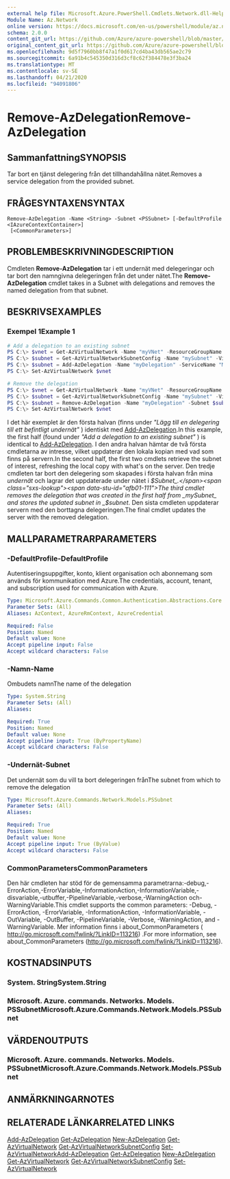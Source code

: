 ```yaml
---
external help file: Microsoft.Azure.PowerShell.Cmdlets.Network.dll-Help.xml
Module Name: Az.Network
online version: https://docs.microsoft.com/en-us/powershell/module/az.network/remove-azdelegation
schema: 2.0.0
content_git_url: https://github.com/Azure/azure-powershell/blob/master/src/Network/Network/help/Remove-AzDelegation.md
original_content_git_url: https://github.com/Azure/azure-powershell/blob/master/src/Network/Network/help/Remove-AzDelegation.md
ms.openlocfilehash: 9d5f7960bb8f47a1f0d617cd4ba43db565ae2c79
ms.sourcegitcommit: 6a91b4c545350d316d3cf8c62f384478e3f3ba24
ms.translationtype: MT
ms.contentlocale: sv-SE
ms.lasthandoff: 04/21/2020
ms.locfileid: "94091806"
---
```

# <span data-ttu-id="afb01-101">Remove-AzDelegation</span><span class="sxs-lookup"><span data-stu-id="afb01-101">Remove-AzDelegation</span></span>

## <span data-ttu-id="afb01-102">Sammanfattning</span><span class="sxs-lookup"><span data-stu-id="afb01-102">SYNOPSIS</span></span>
<span data-ttu-id="afb01-103">Tar bort en tjänst delegering från det tillhandahållna nätet.</span><span class="sxs-lookup"><span data-stu-id="afb01-103">Removes a service delegation from the provided subnet.</span></span>

## <span data-ttu-id="afb01-104">FRÅGESYNTAXEN</span><span class="sxs-lookup"><span data-stu-id="afb01-104">SYNTAX</span></span>

```
Remove-AzDelegation -Name <String> -Subnet <PSSubnet> [-DefaultProfile <IAzureContextContainer>]
 [<CommonParameters>]
```

## <span data-ttu-id="afb01-105">PROBLEMBESKRIVNING</span><span class="sxs-lookup"><span data-stu-id="afb01-105">DESCRIPTION</span></span>
<span data-ttu-id="afb01-106">Cmdleten **Remove-AzDelegation** tar i ett undernät med delegeringar och tar bort den namngivna delegeringen från det under nätet.</span><span class="sxs-lookup"><span data-stu-id="afb01-106">The **Remove-AzDelegation** cmdlet takes in a Subnet with delegations and removes the named delegation from that subnet.</span></span>

## <span data-ttu-id="afb01-107">BESKRIVS</span><span class="sxs-lookup"><span data-stu-id="afb01-107">EXAMPLES</span></span>

### <span data-ttu-id="afb01-108">Exempel 1</span><span class="sxs-lookup"><span data-stu-id="afb01-108">Example 1</span></span>
```powershell
# Add a delegation to an existing subnet
PS C:\> $vnet = Get-AzVirtualNetwork -Name "myVNet" -ResourceGroupName "myResourceGroup"
PS C:\> $subnet = Get-AzVirtualNetworkSubnetConfig -Name "mySubnet" -VirtualNetwork $vnet
PS C:\> $subnet = Add-AzDelegation -Name "myDelegation" -ServiceName "Microsoft.Sql/servers" -Subnet $subnet
PS C:\> Set-AzVirtualNetwork $vnet

# Remove the delegation
PS C:\> $vnet = Get-AzVirtualNetwork -Name "myVNet" -ResourceGroupName "myResourceGroup"
PS C:\> $subnet = Get-AzVirtualNetworkSubnetConfig -Name "mySubnet" -VirtualNetwork $vnet
PS C:\> $subnet = Remove-AzDelegation -Name "myDelegation" -Subnet $subnet
PS C:\> Set-AzVirtualNetwork $vnet
```

<span data-ttu-id="afb01-109">I det här exemplet är den första halvan (finns under _"Lägg till en delegering till ett befintligt undernät"_ ) identiskt med [Add-AzDelegation](./Add-AzDelegation.md).</span><span class="sxs-lookup"><span data-stu-id="afb01-109">In this example, the first half (found under _"Add a delegation to an existing subnet"_ ) is identical to [Add-AzDelegation](./Add-AzDelegation.md).</span></span> <span data-ttu-id="afb01-110">I den andra halvan hämtar de två första cmdletarna av intresse, vilket uppdaterar den lokala kopian med vad som finns på servern.</span><span class="sxs-lookup"><span data-stu-id="afb01-110">In the second half, the first two cmdlets retrieve the subnet of interest, refreshing the local copy with what's on the server.</span></span> <span data-ttu-id="afb01-111">Den tredje cmdleten tar bort den delegering som skapades i första halvan från mina _undernät_ och lagrar det uppdaterade under nätet i _$Subnet_.</span><span class="sxs-lookup"><span data-stu-id="afb01-111">The third cmdlet removes the delegation that was created in the first half from _mySubnet_ and stores the updated subnet in _$subnet_.</span></span> <span data-ttu-id="afb01-112">Den sista cmdleten uppdaterar servern med den borttagna delegeringen.</span><span class="sxs-lookup"><span data-stu-id="afb01-112">The final cmdlet updates the server with the removed delegation.</span></span>

## <span data-ttu-id="afb01-113">MALLPARAMETRAR</span><span class="sxs-lookup"><span data-stu-id="afb01-113">PARAMETERS</span></span>

### <span data-ttu-id="afb01-114">-DefaultProfile</span><span class="sxs-lookup"><span data-stu-id="afb01-114">-DefaultProfile</span></span>
<span data-ttu-id="afb01-115">Autentiseringsuppgifter, konto, klient organisation och abonnemang som används för kommunikation med Azure.</span><span class="sxs-lookup"><span data-stu-id="afb01-115">The credentials, account, tenant, and subscription used for communication with Azure.</span></span>

```yaml
Type: Microsoft.Azure.Commands.Common.Authentication.Abstractions.Core.IAzureContextContainer
Parameter Sets: (All)
Aliases: AzContext, AzureRmContext, AzureCredential

Required: False
Position: Named
Default value: None
Accept pipeline input: False
Accept wildcard characters: False
```

### <span data-ttu-id="afb01-116">-Namn</span><span class="sxs-lookup"><span data-stu-id="afb01-116">-Name</span></span>
<span data-ttu-id="afb01-117">Ombudets namn</span><span class="sxs-lookup"><span data-stu-id="afb01-117">The name of the delegation</span></span>

```yaml
Type: System.String
Parameter Sets: (All)
Aliases:

Required: True
Position: Named
Default value: None
Accept pipeline input: True (ByPropertyName)
Accept wildcard characters: False
```

### <span data-ttu-id="afb01-118">-Undernät</span><span class="sxs-lookup"><span data-stu-id="afb01-118">-Subnet</span></span>
<span data-ttu-id="afb01-119">Det undernät som du vill ta bort delegeringen från</span><span class="sxs-lookup"><span data-stu-id="afb01-119">The subnet from which to remove the delegation</span></span>

```yaml
Type: Microsoft.Azure.Commands.Network.Models.PSSubnet
Parameter Sets: (All)
Aliases:

Required: True
Position: Named
Default value: None
Accept pipeline input: True (ByValue)
Accept wildcard characters: False
```

### <span data-ttu-id="afb01-120">CommonParameters</span><span class="sxs-lookup"><span data-stu-id="afb01-120">CommonParameters</span></span>
<span data-ttu-id="afb01-121">Den här cmdleten har stöd för de gemensamma parametrarna:-debug,-ErrorAction,-ErrorVariable,-InformationAction,-InformationVariable,-disvariable,-utbuffer,-PipelineVariable,-verbose,-WarningAction och-WarningVariable.</span><span class="sxs-lookup"><span data-stu-id="afb01-121">This cmdlet supports the common parameters: -Debug, -ErrorAction, -ErrorVariable, -InformationAction, -InformationVariable, -OutVariable, -OutBuffer, -PipelineVariable, -Verbose, -WarningAction, and -WarningVariable.</span></span> <span data-ttu-id="afb01-122">Mer information finns i about_CommonParameters ( http://go.microsoft.com/fwlink/?LinkID=113216) .</span><span class="sxs-lookup"><span data-stu-id="afb01-122">For more information, see about_CommonParameters (http://go.microsoft.com/fwlink/?LinkID=113216).</span></span>

## <span data-ttu-id="afb01-123">KOSTNADS</span><span class="sxs-lookup"><span data-stu-id="afb01-123">INPUTS</span></span>

### <span data-ttu-id="afb01-124">System. String</span><span class="sxs-lookup"><span data-stu-id="afb01-124">System.String</span></span>

### <span data-ttu-id="afb01-125">Microsoft. Azure. commands. Networks. Models. PSSubnet</span><span class="sxs-lookup"><span data-stu-id="afb01-125">Microsoft.Azure.Commands.Network.Models.PSSubnet</span></span>

## <span data-ttu-id="afb01-126">VÄRDEN</span><span class="sxs-lookup"><span data-stu-id="afb01-126">OUTPUTS</span></span>

### <span data-ttu-id="afb01-127">Microsoft. Azure. commands. Networks. Models. PSSubnet</span><span class="sxs-lookup"><span data-stu-id="afb01-127">Microsoft.Azure.Commands.Network.Models.PSSubnet</span></span>

## <span data-ttu-id="afb01-128">ANMÄRKNINGAR</span><span class="sxs-lookup"><span data-stu-id="afb01-128">NOTES</span></span>

## <span data-ttu-id="afb01-129">RELATERADE LÄNKAR</span><span class="sxs-lookup"><span data-stu-id="afb01-129">RELATED LINKS</span></span>

<span data-ttu-id="afb01-130">[Add-AzDelegation](./Add-AzDelegation.md) 
 [Get-AzDelegation](./Get-AzDelegation.md) 
 [New-AzDelegation](./New-AzDelegation.md) 
 [Get-AzVirtualNetwork](./Get-AzVirtualNetwork.md) 
 [Get-AzVirtualNetworkSubnetConfig](./Get-AzVirtualNetworkSubnetConfig.md) 
 [Set-AzVirtualNetwork](./Set-AzVirtualNetwork.md)</span><span class="sxs-lookup"><span data-stu-id="afb01-130">[Add-AzDelegation](./Add-AzDelegation.md)
[Get-AzDelegation](./Get-AzDelegation.md)
[New-AzDelegation](./New-AzDelegation.md)
[Get-AzVirtualNetwork](./Get-AzVirtualNetwork.md)
[Get-AzVirtualNetworkSubnetConfig](./Get-AzVirtualNetworkSubnetConfig.md)
[Set-AzVirtualNetwork](./Set-AzVirtualNetwork.md)</span></span>